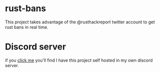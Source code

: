 # rust-bans
This project takes advantage of the @rusthackreport twitter account to get rust bans in real time.

# Discord server

if you [click me](https://discord.gg/V3Uzwp9J) you'll find I have this project self hosted in my own discord server.
